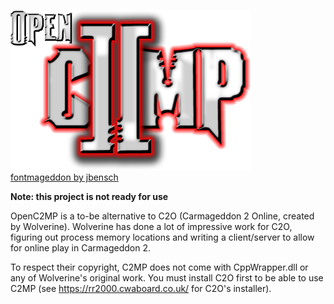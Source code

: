 ![OpenC2MP](Other/logo_nobg_small.png)  
[fontmageddon by jbensch](https://fonts2u.com/fontmageddon.font)

**Note: this project is not ready for use**

OpenC2MP is a to-be alternative to C2O (Carmageddon 2 Online, created by Wolverine). Wolverine has done a lot of impressive work for C2O, figuring out process memory locations and writing a client/server to allow for online play in Carmageddon 2.

To respect their copyright, C2MP does not come with CppWrapper.dll or any of Wolverine's original work. You must install C2O first to be able to use C2MP (see https://rr2000.cwaboard.co.uk/ for C2O's installer).